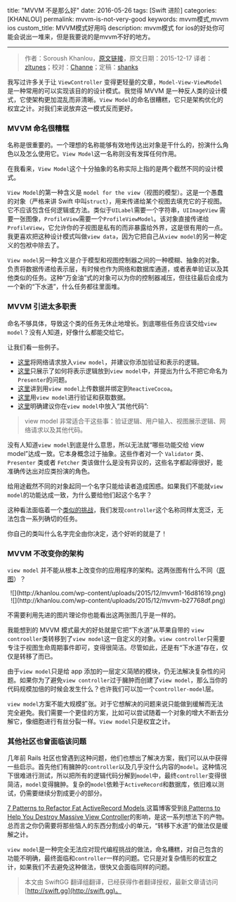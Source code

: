 title: "MVVM 不是那么好"
date: 2016-05-26
tags: [Swift 进阶]
categories: [KHANLOU]
permalink: mvvm-is-not-very-good
keywords: mvvm模式,mvvm ios
custom_title: MVVM模式好用吗
description: mvvm模式 for ios的好处你可能会说出一堆来，但是我要说的是mvvm不好的地方。

---
> 作者：Soroush Khanlou，[原文链接](http://khanlou.com/2015/12/mvvm-is-not-very-good/)，原文日期：2015-12-17
> 译者：[zltunes](http://zltunes.com)；校对：[Channe](http://www.jianshu.com/users/7a07113a6597/latest_articles)；定稿：[shanks](http://codebuild.me/)
  







<!--此处开始正文-->

我写过许多关于让 `ViewController` 变得更轻量的文章，`Model-View-ViewModel` 是一种常用的可以实现该目的的设计模式。我觉得 MVVM 是一种反人类的设计模式，它使架构更加混乱而非清晰。`View Model`的命名很糟糕，它只是架构优化的权宜之计。对我们来说放弃这一模式反而更好。

<!--more-->

### MVVM 命名很糟糕
名称是很重要的。一个理想的名称能够有效地传达出对象是干什么的，扮演什么角色以及怎么使用它。`View Model`这一名称则没有发挥任何作用。

在我看来，`View Model`这个十分抽象的名称实际上指的是两个截然不同的设计模式。

`View Model`的第一种含义是 `model for the view`（视图的模型）。这是一个愚蠢的对象（严格来讲 Swift 中叫`struct`），用来传递给某个视图去填充它的子视图。它不应该包含任何逻辑或方法。类似于`UILabel`需要一个字符串，`UIImageView` 需要一张图像，`ProfileView`需要一个`ProfileViewModel`。该对象直接传递给`ProfileView`，它允许你的子视图是私有的而非暴露给外界，这是很有用的一点。我更喜欢把这种设计模式叫做`view data`，因为它把自己从`view model`的另一种定义的包袱中除去了。

`View model`另一种含义是介于模型和视图控制器之间的一种模糊、抽象的对象。负责将数据传递给表示层，有时候也作为网络和数据库通道，或者表单验证以及其他类似的任务。这种“万金油”式的对象可以为你的控制器减压，但往往最后会成为一个新的“下水道”，什么任务都往里面堆。

### MVVM 引进太多职责
命名不够具体，导致这个类的任务无休止地增长。到底哪些任务应该交给`view model`？没有人知道，好像什么都能交给它。

让我们看一些例子。

- [这里](https://medium.com/@ramshandilya/lets-discuss-mvvm-for-ios-a7960c2f04c7)将网络请求放入`view model`，并建议你添加验证和表示的逻辑。
- [这里](https://www.objc.io/issues/13-architecture/mvvm/)只展示了如何将表示逻辑放到`view model`中，并提出为什么不把它命名为`Presenter`的问题。
- [这里](http://cocoasamurai.blogspot.com/2013/03/basic-mvvm-with-reactivecocoa.html)讲到用`view model`上传数据并绑定到`ReactiveCocoa`。
- [这里](http://www.sprynthesis.com/2014/12/06/reactivecocoa-mvvm-introduction/)用`view model`进行验证和获取数据。
- [这里](http://www.teehanlax.com/blog/model-view-viewmodel-for-ios/)明确建议你在`view model`中放入“其他代码”:

> view model 非常适合干这些事：验证逻辑、用户输入、视图展示逻辑、网络请求以及其他代码。

没有人知道`view model`到底是什么意思，所以无法就“哪些功能交给 view model”达成一致。它本身概念过于抽象。这些作者对一个 `Validator` 类、`Presenter` 类或者 `Fetcher` 类该做什么是没有异议的，这些名字都起得很好，能准确传达出对应类扮演的角色。

给用途截然不同的对象起同一个名字只能给读者造成困惑。如果我们不能就`view model`的功能达成一致，为什么要给他们起这个名字？

这种看法面临着一个[类似的挑战](http://khanlou.com/2014/11/a-controller-by-any-other-name/)，我们发现`controller`这个名称同样太宽泛，无法包含一系列确切的任务。

你自己的类叫什么名字完全由你决定，选个好听的就是了！

### MVVM 不改变你的架构

`view model` 并不能从根本上改变你的应用程序的架构。这两张图有什么不同（[原图](https://www.objc.io/issues/13-architecture/mvvm/)）？
<center>
![](http://khanlou.com/wp-content/uploads/2015/12/mvvm1-16d81619.png)
</center>
<center>
![](http://khanlou.com/wp-content/uploads/2015/12/mvvm-b27768df.png)
</center>

不需要利用先进的图片理论你也能看出这两张图几乎是一样的。

我能想到的 MVVM 模式最大的好处就是它把“下水道”从苹果自带的 `view controoller`类转移到了`view model`这一自定义的对象。`view controller`只需要专注于视图生命周期事件即可，变得很简洁。尽管如此，还是有“下水道”存在，仅仅是转移了而已。

由于`view model`只是给 app 添加的一层定义简陋的模块，仍无法解决复杂性的问题。如果你为了避免`view controller`过于臃肿而创建了`view model`，那么当你的代码规模加倍的时候会发生什么？也许我们可以加一个`controller-model`层。

`view model`方案不能大规模扩张。对于它想解决的问题来说只能做到缓解而无法完全避免。我们需要一个更佳的方案，比如可以尝试随着一个对象的增大不断去分解它，像细胞进行有丝分裂一样。`View model`只是权宜之计。

### 其他社区也曾面临该问题

几年前 Rails 社区也曾遇到这种问题，他们也想出了解决方案，我们可以从中获得一些启示。首先他们有臃肿的`controller`以及几乎没什么内容的`model`。这种情况下很难进行测试，所以把所有的逻辑代码分解到`model`中，最终`controller`变得很简洁，`model`变得臃肿。复杂的`model`依赖于`ActiveRecord`和数据库，依旧难以测试，仍需要继续分割成更小的部分。

[ 7 Patterns to Refactor Fat ActiveRecord Models ](http://blog.codeclimate.com/blog/2012/10/17/7-ways-to-decompose-fat-activerecord-models/)这篇博客受到[8 Patterns to Help You Destroy Massive View Controller](http://khanlou.com/2014/09/8-patterns-to-help-you-destroy-massive-view-controller/)的影响，是这一系列想法下的产物。总而言之你仍需要将那些恼人的东西分割成小的单元，“转移下水道”的做法仅是缓解之计。

`view model`是一种完全无法应对现代编程挑战的做法，命名糟糕，对自己包含的功能不明确，最终面临和`controller`一样的问题。它只是对复杂情形的权宜之计，如果我们不去避免这种做法，很快又会面临同样的问题。
> 本文由 SwiftGG 翻译组翻译，已经获得作者翻译授权，最新文章请访问 [http://swift.gg](http://swift.gg)。